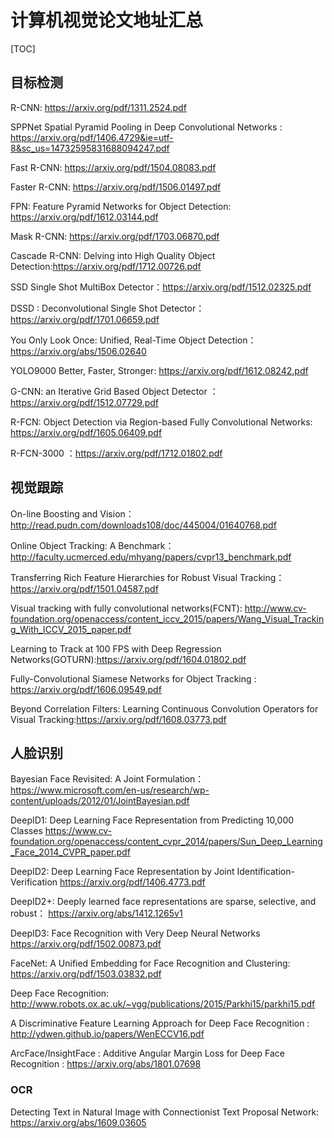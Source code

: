 # 计算机视觉论文地址汇总

[TOC]

## 目标检测

R-CNN: <https://arxiv.org/pdf/1311.2524.pdf>

SPPNet Spatial Pyramid Pooling in Deep Convolutional Networks : https://arxiv.org/pdf/1406.4729&ie=utf-8&sc_us=14732595831688094247.pdf

Fast R-CNN: <https://arxiv.org/pdf/1504.08083.pdf>

Faster R-CNN: <https://arxiv.org/pdf/1506.01497.pdf>

FPN: Feature Pyramid Networks for Object Detection: <https://arxiv.org/pdf/1612.03144.pdf>

Mask R-CNN: <https://arxiv.org/pdf/1703.06870.pdf>

Cascade R-CNN: Delving into High Quality Object Detection:<https://arxiv.org/pdf/1712.00726.pdf>



SSD Single Shot MultiBox Detector：<https://arxiv.org/pdf/1512.02325.pdf> 

DSSD : Deconvolutional Single Shot Detector：<https://arxiv.org/pdf/1701.06659.pdf>

You Only Look Once: Unified, Real-Time Object Detection：<https://arxiv.org/abs/1506.02640> 

YOLO9000 Better, Faster, Stronger: <https://arxiv.org/pdf/1612.08242.pdf>

G-CNN: an Iterative Grid Based Object Detector ：<https://arxiv.org/pdf/1512.07729.pdf>

R-FCN: Object Detection via Region-based Fully Convolutional Networks: <https://arxiv.org/pdf/1605.06409.pdf>

R-FCN-3000 ：<https://arxiv.org/pdf/1712.01802.pdf>



## 视觉跟踪

On-line Boosting and Vision：<http://read.pudn.com/downloads108/doc/445004/01640768.pdf>

Online Object Tracking: A Benchmark：<http://faculty.ucmerced.edu/mhyang/papers/cvpr13_benchmark.pdf> 

Transferring Rich Feature Hierarchies for Robust Visual Tracking：<https://arxiv.org/pdf/1501.04587.pdf>

Visual tracking with fully convolutional networks(FCNT): <http://www.cv-foundation.org/openaccess/content_iccv_2015/papers/Wang_Visual_Tracking_With_ICCV_2015_paper.pdf> 

Learning to Track at 100 FPS with Deep Regression Networks(GOTURN):<https://arxiv.org/pdf/1604.01802.pdf>

Fully-Convolutional Siamese Networks for Object Tracking : <https://arxiv.org/pdf/1606.09549.pdf>

Beyond Correlation Filters: Learning Continuous Convolution Operators for Visual Tracking:<https://arxiv.org/pdf/1608.03773.pdf>



## 人脸识别

Bayesian Face Revisited: A Joint Formulation：<https://www.microsoft.com/en-us/research/wp-content/uploads/2012/01/JointBayesian.pdf>

DeepID1: Deep Learning Face Representation from Predicting 10,000 Classes  <https://www.cv-foundation.org/openaccess/content_cvpr_2014/papers/Sun_Deep_Learning_Face_2014_CVPR_paper.pdf>

DeepID2:  Deep Learning Face Representation by Joint Identification-Verification  <https://arxiv.org/pdf/1406.4773.pdf>

DeepID2+: Deeply learned face representations are sparse, selective, and robust： <https://arxiv.org/abs/1412.1265v1>

DeepID3: Face Recognition with Very Deep Neural Networks <https://arxiv.org/pdf/1502.00873.pdf>

FaceNet: A Unified Embedding for Face Recognition and Clustering: <https://arxiv.org/pdf/1503.03832.pdf>

Deep Face Recognition: <http://www.robots.ox.ac.uk/~vgg/publications/2015/Parkhi15/parkhi15.pdf>

A Discriminative Feature Learning Approach for Deep Face Recognition : <http://ydwen.github.io/papers/WenECCV16.pdf>

ArcFace/InsightFace : Additive Angular Margin Loss for Deep Face Recognition : <https://arxiv.org/abs/1801.07698>



### OCR



Detecting Text in Natural Image with Connectionist Text Proposal Network: https://arxiv.org/abs/1609.03605

